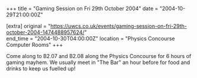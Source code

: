 +++
title = "Gaming Session on Fri 29th October 2004"
date = "2004-10-29T21:00:00Z"

[extra]
original = "https://uwcs.co.uk/events/gaming-session-on-fri-29th-october-2004-1474488957624/"    
end_time = "2004-10-30T04:00:00Z"
location = "Physics Concourse Computer Rooms"
+++

Come along to B2.07 and B2.08 along the Physics Concourse for 6 hours of gaming mayhem. We usually meet in "The Bar" an hour before for food and drinks to keep us fuelled up\!

